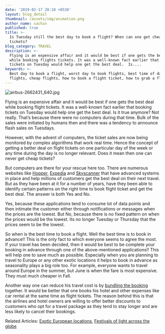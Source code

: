 ```yaml
---
date: '2019-02-17 20:10 +0530'
layout: blog_detail
thumbnail: /assets/img/animation.png
author_name: sachin
published: true
title: >-
  Is Tuesday still the best day to book a flight? When can one get cheap flight
  tickets?
blog_category: TRAVEL
description: >-
  Flying is an expensive affair and it would be best if one gets the best deal
  while booking flights tickets. It was a well-known fact earlier that booking
  tickets on Tuesday would help one get the best deal.  Is....
keywords: >-
  Best day to book a flight, worst day to book flights, best time of day to book
  flights, cheap flights, how to book a flight ticket, how to grab a flight deal
---
```

![airbus-2662431_640.jpg]({{site.baseurl}}/assets/img/travel/airbus-2662431_640.jpg)

Flying is an expensive affair and it would be best if one gets the best deal while booking flight tickets. It was a well-known fact earlier that booking tickets on Tuesday would help one get the best deal.  Is it true anymore? Not really. That’s because there were no computers during that time. Bulk of the sales were initiated by humans then and there was a tendency to announce flash sales on Tuesdays.

However, with the advent of computers, the ticket sales are now being monitored by complex algorithms that work real time. Hence the concept of getting a better deal on flight tickets on one particular day of the week or any time during the day is no longer relevant. Does it mean then one can never get cheap tickets? 

But computers are there for your rescue here too. There are numerous websites like [Hopper](https://www.hopper.com/), [Expedia](https://www.expedia.com/) and [Skyscanner](https://www.skyscanner.com.au/) that have advanced systems in place and help millions of customers get the best deal on their next travel. But as they have been at it for a number of years, have they been able to identify certain patterns on the right time to book flight ticket and get the best deal. The answer is both Yes and No.

Yes, because these applications tend to consume lot of data points and then intimate the customer either through notifications or messages when the prices are the lowest. But No, because there is no fixed pattern on when the prices would be the lowest. Its no longer Tuesday or Thursday that the prices seem to be the lowest. 

So when is the best time to book a flight. Well the best time is to book in advance!! This is the only fact to which everyone seems to agree the most. If your travel has been decided, then it would be best to be complete your booking in advance through one of the above-mentioned applications!! This will help one to save much as possible. Especially when you are planning to travel to Europe or any other exotic locations it helps to book in advance as seasonality plays a big role too. For example, everyone wants to travel around Europe in the summer, but June is when the fare is most expensive. They must much cheaper in Fall. 

Another way one can reduce his travel cost is by [bundling the booking](https://www.booking.com/) together. It would be better that one books his hotel and other expenses like car rental at the same time as flight tickets. The reason behind this is that the airlines and hotel owners are willing to offer better discounts to customers who opt for a travel package as they tend to stay longer and are less likely to cancel their bookings.

Related Articles: [Exotic European locations](https://www.toknowisgood.com/2018/11/25/top-5-cities-with-extensive-waterways-canalways.html), [Festivals of light across the globe](https://www.toknowisgood.com/2018/10/28/top-5-festivals-of-light-across-the-globe.html)

